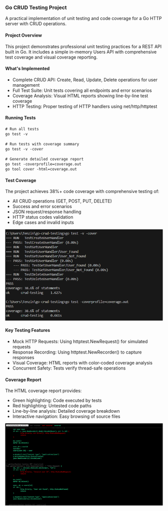 ### Go CRUD Testing Project
A practical implementation of unit testing and code coverage for a Go HTTP server with CRUD operations.

#### Project Overview
This project demonstrates professional unit testing practices for a REST API built in Go. It includes a simple in-memory Users API with comprehensive test coverage and visual coverage reporting.

#### What's Implemented 
- Complete CRUD API: Create, Read, Update, Delete operations for user management
- Full Test Suite: Unit tests covering all endpoints and error scenarios
- Coverage Analysis: Visual HTML reports showing line-by-line test coverage
- HTTP Testing: Proper testing of HTTP handlers using net/http/httptest

#### Running Tests

```
# Run all tests
go test -v

# Run tests with coverage summary
go test -v -cover

# Generate detailed coverage report
go test -coverprofile=coverage.out
go tool cover -html=coverage.out
```

#### Test Coverage

The project achieves 38%+ code coverage with comprehensive testing of:

-  All CRUD operations (GET, POST, PUT, DELETE)
- Success and error scenarios
-  JSON request/response handling
- HTTP status codes validation
-  Edge cases and invalid inputs



![alt text](assets/image.png)

#### Key Testing Features

- Mock HTTP Requests: Using httptest.NewRequest() for simulated requests
- Response Recording: Using httptest.NewRecorder() to capture responses
- Visual Coverage: HTML reports with color-coded coverage analysis
- Concurrent Safety: Tests verify thread-safe operations


#### Coverage Report
The HTML coverage report provides:

- Green highlighting: Code executed by tests
- Red highlighting: Untested code paths
- Line-by-line analysis: Detailed coverage breakdown
- Interactive navigation: Easy browsing of source files



![alt text](assets/image-1.png)